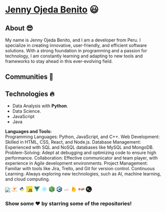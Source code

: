 # <a href="https://www.linkedin.com/in/ashwanisng/">Jenny Ojeda Benito</a> :smiley:
 

## About :sunglasses:
My name is Jenny Ojeda Benito, and I am a developer from Peru. I specialize in creating innovative, user-friendly, and efficient software solutions. With a strong foundation in programming and a passion for technology, I am constantly learning and adapting to new tools and frameworks to stay ahead in this ever-evolving field.

## Communities :dancers:


## Technologies :fire:
- Data Analysis with **Python**.
- Data Science.
- JavaScript
- Java

**Languages and Tools:**  
Programming Languages: Python, JavaScript, and C++.
Web Development: Skilled in HTML, CSS, React, and Node.js.
Database Management: Experienced with SQL and NoSQL databases like MySQL and MongoDB.
Problem-Solving: Adept at debugging and optimizing code to ensure high performance.
Collaboration: Effective communicator and team player, with experience in Agile development environments.
Project Management: Familiar with tools like Jira, Trello, and Git for version control.
Continuous Learning: Always exploring new technologies, such as AI, machine learning, and cloud computing.

<code><img height="20" src="https://pytorch.org/assets/images/pytorch-logo.png"></code>
<code><img height="20" src="https://raw.githubusercontent.com/github/explore/80688e429a7d4ef2fca1e82350fe8e3517d3494d/topics/tensorflow/tensorflow.png"></code>
<code><img height="20" src="https://raw.githubusercontent.com/github/explore/80688e429a7d4ef2fca1e82350fe8e3517d3494d/topics/python/python.png"></code>
<code><img height="20" src="https://raw.githubusercontent.com/github/explore/80688e429a7d4ef2fca1e82350fe8e3517d3494d/topics/javascript/javascript.png"></code>
<code><img height="20" src="https://raw.githubusercontent.com/github/explore/80688e429a7d4ef2fca1e82350fe8e3517d3494d/topics/vue/vue.png"></code>
<code><img height="20" src="https://raw.githubusercontent.com/github/explore/80688e429a7d4ef2fca1e82350fe8e3517d3494d/topics/react/react.png"></code>
<code><img height="20" src="https://raw.githubusercontent.com/github/explore/80688e429a7d4ef2fca1e82350fe8e3517d3494d/topics/nodejs/nodejs.png"></code>
<code><img height="20" src="https://raw.githubusercontent.com/github/explore/80688e429a7d4ef2fca1e82350fe8e3517d3494d/topics/cpp/cpp.png"></code>
<code><img height="20" src="https://raw.githubusercontent.com/github/explore/80688e429a7d4ef2fca1e82350fe8e3517d3494d/topics/mysql/mysql.png"></code>
<code><img height="20" src="https://raw.githubusercontent.com/github/explore/80688e429a7d4ef2fca1e82350fe8e3517d3494d/topics/firebase/firebase.png"></code>
<code><img height="20" src="https://raw.githubusercontent.com/github/explore/80688e429a7d4ef2fca1e82350fe8e3517d3494d/topics/git/git.png"></code>
<code><img height="20" src="https://raw.githubusercontent.com/github/explore/80688e429a7d4ef2fca1e82350fe8e3517d3494d/topics/terminal/terminal.png"></code>


### Show some ❤️ by starring some of the repositories!

</div>
